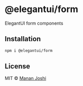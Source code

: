 # @elegantui/form

ElegantUI form components

## Installation

```bash
npm i @elegantui/form
```

## License

MIT © [Manan Joshi](https://mananjoshi.me)
